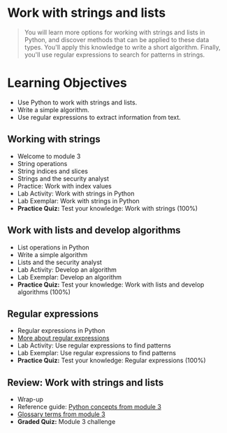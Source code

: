 # Work with strings and lists
> You will learn more options for working with strings and lists in Python, and discover methods that can be applied to these data types. You'll apply this knowledge to write a short algorithm. Finally, you'll use regular expressions to search for patterns in strings.
# Learning Objectives
- Use Python to work with strings and lists.
- Write a simple algorithm.
- Use regular expressions to extract information from text.
## Working with strings
- Welcome to module 3
- String operations
- String indices and slices
- Strings and the security analyst
- Practice: Work with index values
- Lab Activity: Work with strings in Python
- Lab Exemplar: Work with strings in Python
- **Practice Quiz:** Test your knowledge: Work with strings (100%)
## Work with lists and develop algorithms
- List operations in Python
- Write a simple algorithm
- Lists and the security analyst
- Lab Activity: Develop an algorithm
- Lab Exemplar: Develop an algorithm
- **Practice Quiz:** Test your knowledge: Work with lists and develop algorithms (100%)
## Regular expressions
- Regular expressions in Python
- [More about regular expressions](https://github.com/KailaniBailey/Google-Cybersecurity-Professional-Certificate/tree/main/Course%207:%20Automate%20Cybersecurity%20Tasks%20with%20Python/Week%203:%20Work%20with%20strings%20and%20lists/More%20about%20regular%20expressions)
- Lab Activity: Use regular expressions to find patterns
- Lab Exemplar: Use regular expressions to find patterns
- **Practice Quiz:** Test your knowledge: Regular expressions (100%)
## Review: Work with strings and lists
- Wrap-up
- Reference guide: [Python concepts from module 3](https://github.com/KailaniBailey/Google-Cybersecurity-Professional-Certificate/blob/main/Course%207%3A%20Automate%20Cybersecurity%20Tasks%20with%20Python/Week%203%3A%20Work%20with%20strings%20and%20lists/Python%20concepts%20from%20module%203.pdf)
- [Glossary terms from module 3](https://github.com/KailaniBailey/Google-Cybersecurity-Professional-Certificate/tree/main/Course%207:%20Automate%20Cybersecurity%20Tasks%20with%20Python/Week%203:%20Work%20with%20strings%20and%20lists/Glossary%20terms%20from%20module%203)
- **Graded Quiz:** Module 3 challenge
